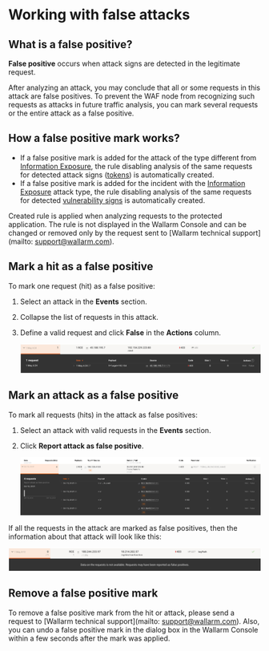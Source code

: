 [link-analyzing-attacks]:       analyze-attack.md

[img-false-attack]:             ../../images/user-guides/events/false-attack.png
[img-removed-attack-info]:      ../../images/user-guides/events/removed-attack-info.png


# Working with false attacks

## What is a false positive?

**False positive** occurs when attack signs are detected in the legitimate request.

After analyzing an attack, you may conclude that all or some requests in this attack are false positives. To prevent the WAF node from recognizing such requests as attacks in future traffic analysis, you can mark several requests or the entire attack as a false positive.

## How a false positive mark works?

* If a false positive mark is added for the attack of the type different from [Information Exposure](../../attacks-vulns-list.md#information-exposure), the rule disabling analysis of the same requests for detected attack signs ([tokens](../../about-wallarm-waf/protecting-against-attacks.md#library-libproton)) is automatically created.
* If a false positive mark is added for the incident with the [Information Exposure](../../attacks-vulns-list.md#information-exposure) attack type, the rule disabling analysis of the same requests for detected [vulnerability signs](../../about-wallarm-waf/detecting-vulnerabilities.md#vulnerability-detection-methods) is automatically created.

Created rule is applied when analyzing requests to the protected application. The rule is not displayed in the Wallarm Console and can be changed or removed only by the request sent to [Wallarm technical support](mailto: support@wallarm.com).

## Mark a hit as a false positive

To mark one request (hit) as a false positive:

1. Select an attack in the **Events** section.
2. Collapse the list of requests in this attack.
3. Define a valid request and click **False** in the **Actions** column.

    ![!False hit][img-false-attack]

## Mark an attack as a false positive

To mark all requests (hits) in the attack as false positives:

1. Select an attack with valid requests in the **Events** section.
2. Click **Report attack as false positive**.

    ![!False attack](../../images/user-guides/events/analyze-attack.png)

If all the requests in the attack are marked as false positives, then the information about that attack will look like this:

![!The whole attack is marked as false one][img-removed-attack-info]

## Remove a false positive mark

To remove a false positive mark from the hit or attack, please send a request to [Wallarm technical support](mailto: support@wallarm.com). Also, you can undo a false positive mark in the dialog box in the Wallarm Console within a few seconds after the mark was applied.

